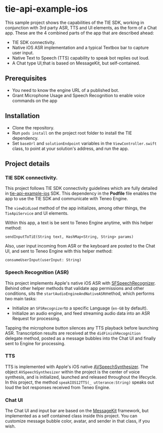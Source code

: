 # tie-api-example-ios

This sample project shows the capabilities of the TIE SDK, working in conjunction with 3rd party ASR, TTS and UI elements, as the form of a Chat app. These are the 4 combined parts of the app that are described ahead:
   - TIE SDK connectivity.
   - Native iOS ASR implementation and a typical Textbox bar to capture user input. 
   - Native Text to Speech (TTS) capability to speak bot replies out loud.
   - A Chat type UI,that is based on MessageKit, but self-contained.

## Prerequisites
   - You need to know the engine URL of a published bot.
   - Grant Microphone Usage and Speech Recognition to enable voice commands on the app

## Installation
   - Clone the repository.
   - Run `pods install` on the project root folder to install the TIE dependency.
   - Set `baseUrl` and `solutionEndpoint` variables in the `ViewController.swift` class, to point at your solution's address, and run the app.


## Project details
### TIE SDK connectivity.
This project follows TIE SDK connectivity guidelines which are fully detailed in [tie-api-example-ios](https://github.com/artificialsolutions/tie-api-example-ios) SDK. This dependency in the **Podfile** file enables the app to use the TIE SDK and communicate with Teneo Engine.

The `viewDidLoad` method of the app initializes, among other things, the `TieApiService` and UI elements.

Within this app, a text is be sent to Teneo Engine anytime, with this helper method:

```
sendInputToTiE(String text, HashMap<String, String> params)
```

Also, user input incoming from ASR or the keyboard are posted to the Chat UI, and sent to Teneo Engine with this helper method: 

```
consumeUserInput(userInput: String)
```

### Speech Recognition (ASR)
This project implements Apple's native iOS ASR with [SFSpeechRecognizer](https://developer.apple.com/documentation/speech/sfspeechrecognizer). Behind other helper methods that validate app permissions and other conditions, sits the `startAudioEngineAndNativeASR`method, which performs two main tasks:

- Initialize an `SFSRecognizer`to a specific Language (`en-GB` by default).
- Initialize an audio engine, and feed streaming audio data into an ASR Request for processing.

Tapping the microphone button silences any TTS playback before launching ASR. Transcription results are received at the `didFinishRecognition` delegate method, posted as a message bubbles into the Chat UI and finally sent to Engine for processing.

### TTS
TTS is implemented with Apple's iOS native [AVSpeechSynthesizer](https://developer.apple.com/documentation/avfoundation/avspeechsynthesizer). The object `AVSpeechSynthesizer` within the project is the center of voice synthesis, and is initialized, launched and released throughout the lifecycle. In this project, the method `speakIOS12TTS(_ utterance:String)` speaks out loud the bot responses received from Teneo Engine.

### Chat UI
The Chat UI and input bar are based on the [MessageKit](https://github.com/MessageKit/MessageKit) framework, but implemented as a self contained class inside this project.
You can customize message bubble color, avatar, and sender in that class, if you wish. 
